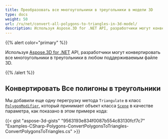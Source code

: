 ```yaml
---
title: Преобразовать все многоугольники в треугольники в модели 3D
type: docs
weight: 50
url: /ru/net/convert-all-polygons-to-triangles-in-3d-model/
description: Используя Aspose.3D for .NET API, разработчики могут конвертировать все многоугольники в треугольники в любом поддерживаемым 3D файле.
---
```

{{% alert color="primary" %}}

Используя [Aspose.3D for .NET](http://products.aspose.com/3d/net) API, разработчики могут конвертировать все многоугольники в треугольники в любом поддерживаемым файле 3D.

{{% /alert %}}
##  **Конвертировать Все полигоны в треугольники**
Мы добавили еще одну перегрузку метода `Triangulate` в класс [`PolygonModifier`](https://reference.aspose.com/3d/net/aspose.threed.entities/polygonmodifier), который принимает объект класса [`Scene`](https://reference.aspose.com/3d/net/aspose.threed/scene) в качестве параметра, как показано в этом примере кода:

{{< gist "aspose-3d-gists" "9563193e834f0087b554c83130fcf7c7" "Examples-CSharp-Polygons-ConvertPolygonsToTriangles-ConvertPolygonsToTriangles.cs" >}}
